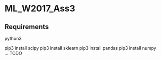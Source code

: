 # ML_W2017_Ass3

## Requirements
python3

pip3 install scipy
pip3 install sklearn
pip3 install pandas
pip3 install numpy
... TODO